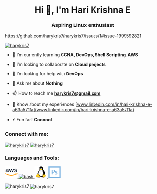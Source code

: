 <h1 align="center">Hi 👋, I'm Hari Krishna E</h1>
<h3 align="center">Aspiring Linux enthusiast </h3>
https://github.com/harykris7/harykris7/issues/1#issue-1999592821

<p align="left"> <a href="https://github.com/ryo-ma/github-profile-trophy"><img src="https://github-profile-trophy.vercel.app/?username=harykris7" alt="harykris7" /></a> </p>

- 🌱 I’m currently learning **CCNA, DevOps, Shell Scripting, AWS**

- 👯 I’m looking to collaborate on **Cloud projects**

- 🤝 I’m looking for help with **DevOps**

- 💬 Ask me about **Nothing**

- 📫 How to reach me **harykris7@gmail.com**

- 📄 Know about my experiences [www.linkedin.com/in/hari-krishna-e-a63a5711a](www.linkedin.com/in/hari-krishna-e-a63a5711a)

- ⚡ Fun fact **Coooool**

<h3 align="left">Connect with me:</h3>
<p align="left">
<a href="https://linkedin.com/in/harykris7" target="blank"><img align="center" src="https://raw.githubusercontent.com/rahuldkjain/github-profile-readme-generator/master/src/images/icons/Social/linked-in-alt.svg" alt="harykris7" height="30" width="40" /></a>
<a href="https://fb.com/harykris7" target="blank"><img align="center" src="https://raw.githubusercontent.com/rahuldkjain/github-profile-readme-generator/master/src/images/icons/Social/facebook.svg" alt="harykris7" height="30" width="40" /></a>
</p>

<h3 align="left">Languages and Tools:</h3>
<p align="left"> <a href="https://aws.amazon.com" target="_blank" rel="noreferrer"> <img src="https://raw.githubusercontent.com/devicons/devicon/master/icons/amazonwebservices/amazonwebservices-original-wordmark.svg" alt="aws" width="40" height="40"/> </a> <a href="https://www.gnu.org/software/bash/" target="_blank" rel="noreferrer"> <img src="https://www.vectorlogo.zone/logos/gnu_bash/gnu_bash-icon.svg" alt="bash" width="40" height="40"/> </a> <a href="https://www.linux.org/" target="_blank" rel="noreferrer"> <img src="https://raw.githubusercontent.com/devicons/devicon/master/icons/linux/linux-original.svg" alt="linux" width="40" height="40"/> </a> <a href="https://www.photoshop.com/en" target="_blank" rel="noreferrer"> <img src="https://raw.githubusercontent.com/devicons/devicon/master/icons/photoshop/photoshop-line.svg" alt="photoshop" width="40" height="40"/> </a> </p>

<p><img align="left" src="https://github-readme-stats.vercel.app/api/top-langs?username=harykris7&show_icons=true&locale=en&layout=compact" alt="harykris7" /></p>

<p>&nbsp;<img align="center" src="https://github-readme-stats.vercel.app/api?username=harykris7&show_icons=true&locale=en" alt="harykris7" /></p>
